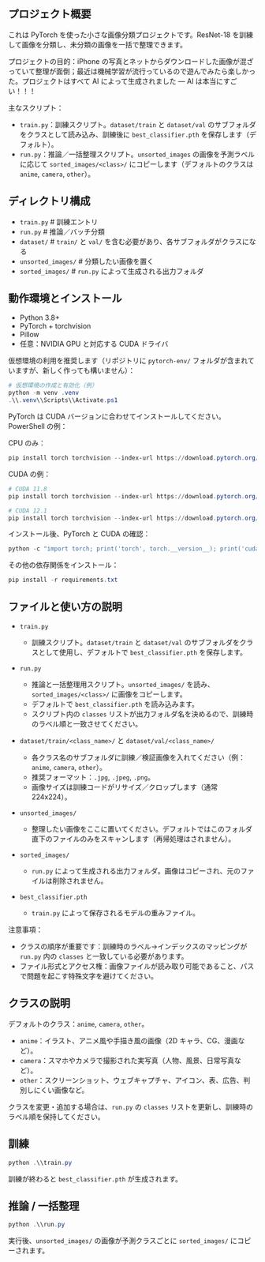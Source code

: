 ## プロジェクト概要

これは PyTorch を使った小さな画像分類プロジェクトです。ResNet-18 を訓練して画像を分類し、未分類の画像を一括で整理できます。

プロジェクトの目的：iPhone の写真とネットからダウンロードした画像が混ざっていて整理が面倒；最近は機械学習が流行っているので遊んでみたら楽しかった。プロジェクトはすべて AI によって生成されました — AI は本当にすごい！！！

主なスクリプト：
- `train.py`：訓練スクリプト。`dataset/train` と `dataset/val` のサブフォルダをクラスとして読み込み、訓練後に `best_classifier.pth` を保存します（デフォルト）。
- `run.py`：推論／一括整理スクリプト。`unsorted_images` の画像を予測ラベルに応じて `sorted_images/<class>/` にコピーします（デフォルトのクラスは `anime`, `camera`, `other`）。

## ディレクトリ構成

- `train.py`    # 訓練エントリ
- `run.py`      # 推論／バッチ分類
- `dataset/`    # `train/` と `val/` を含む必要があり、各サブフォルダがクラスになる
- `unsorted_images/`  # 分類したい画像を置く
- `sorted_images/`    # `run.py` によって生成される出力フォルダ

## 動作環境とインストール

- Python 3.8+
- PyTorch + torchvision
- Pillow
- 任意：NVIDIA GPU と対応する CUDA ドライバ

仮想環境の利用を推奨します（リポジトリに `pytorch-env/` フォルダが含まれていますが、新しく作っても構いません）：

```powershell
# 仮想環境の作成と有効化（例）
python -m venv .venv
.\\.venv\\Scripts\\Activate.ps1
```

PyTorch は CUDA バージョンに合わせてインストールしてください。PowerShell の例：

CPU のみ：
```powershell
pip install torch torchvision --index-url https://download.pytorch.org/whl/cpu
```

CUDA の例：
```powershell
# CUDA 11.8
pip install torch torchvision --index-url https://download.pytorch.org/whl/cu118

# CUDA 12.1
pip install torch torchvision --index-url https://download.pytorch.org/whl/cu121
```

インストール後、PyTorch と CUDA の確認：

```powershell
python -c "import torch; print('torch', torch.__version__); print('cuda available:', torch.cuda.is_available())"
```

その他の依存関係をインストール：

```powershell
pip install -r requirements.txt
```

## ファイルと使い方の説明

- `train.py`
  - 訓練スクリプト。`dataset/train` と `dataset/val` のサブフォルダをクラスとして使用し、デフォルトで `best_classifier.pth` を保存します。

- `run.py`
  - 推論と一括整理用スクリプト。`unsorted_images/` を読み、`sorted_images/<class>/` に画像をコピーします。
  - デフォルトで `best_classifier.pth` を読み込みます。
  - スクリプト内の `classes` リストが出力フォルダ名を決めるので、訓練時のラベル順と一致させてください。

- `dataset/train/<class_name>/` と `dataset/val/<class_name>/`
  - 各クラス名のサブフォルダに訓練／検証画像を入れてください（例：`anime`, `camera`, `other`）。
  - 推奨フォーマット：`.jpg`, `.jpeg`, `.png`。
  - 画像サイズは訓練コードがリサイズ／クロップします（通常 224x224）。

- `unsorted_images/`
  - 整理したい画像をここに置いてください。デフォルトではこのフォルダ直下のファイルのみをスキャンします（再帰処理はされません）。

- `sorted_images/`
  - `run.py` によって生成される出力フォルダ。画像はコピーされ、元のファイルは削除されません。

- `best_classifier.pth`
  - `train.py` によって保存されるモデルの重みファイル。

注意事項：

- クラスの順序が重要です：訓練時のラベル→インデックスのマッピングが `run.py` 内の `classes` と一致している必要があります。
- ファイル形式とアクセス権：画像ファイルが読み取り可能であること、パスで問題を起こす特殊文字を避けてください。

## クラスの説明

デフォルトのクラス：`anime`, `camera`, `other`。

- `anime`：イラスト、アニメ風や手描き風の画像（2D キャラ、CG、漫画など）。
- `camera`：スマホやカメラで撮影された実写真（人物、風景、日常写真など）。
- `other`：スクリーンショット、ウェブキャプチャ、アイコン、表、広告、判別しにくい画像など。

クラスを変更・追加する場合は、`run.py` の `classes` リストを更新し、訓練時のラベル順を保持してください。

## 訓練

```powershell
python .\\train.py
```

訓練が終わると `best_classifier.pth` が生成されます。

## 推論 / 一括整理

```powershell
python .\\run.py
```

実行後、`unsorted_images/` の画像が予測クラスごとに `sorted_images/` にコピーされます。
